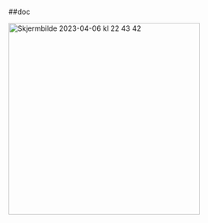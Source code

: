 ##doc


<img width="378" alt="Skjermbilde 2023-04-06 kl  22 43 42" src="https://user-images.githubusercontent.com/89581352/230490906-3c47d7ff-b0ed-4f45-a894-5e39de693925.png">

